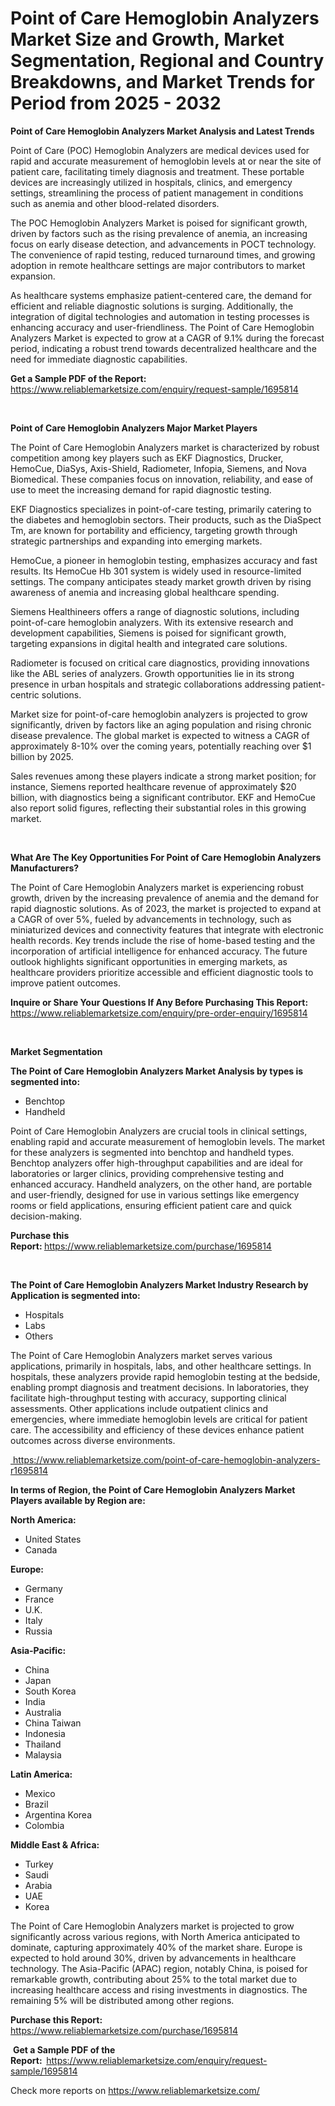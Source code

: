 <p><h1>Point of Care Hemoglobin Analyzers Market Size and Growth, Market Segmentation, Regional and Country Breakdowns, and Market Trends for Period from 2025 -  2032</h1></p><p><strong>Point of Care Hemoglobin Analyzers Market Analysis and Latest Trends</strong></p>
<p><p>Point of Care (POC) Hemoglobin Analyzers are medical devices used for rapid and accurate measurement of hemoglobin levels at or near the site of patient care, facilitating timely diagnosis and treatment. These portable devices are increasingly utilized in hospitals, clinics, and emergency settings, streamlining the process of patient management in conditions such as anemia and other blood-related disorders.</p><p>The POC Hemoglobin Analyzers Market is poised for significant growth, driven by factors such as the rising prevalence of anemia, an increasing focus on early disease detection, and advancements in POCT technology. The convenience of rapid testing, reduced turnaround times, and growing adoption in remote healthcare settings are major contributors to market expansion. </p><p>As healthcare systems emphasize patient-centered care, the demand for efficient and reliable diagnostic solutions is surging. Additionally, the integration of digital technologies and automation in testing processes is enhancing accuracy and user-friendliness. The Point of Care Hemoglobin Analyzers Market is expected to grow at a CAGR of 9.1% during the forecast period, indicating a robust trend towards decentralized healthcare and the need for immediate diagnostic capabilities.</p></p>
<p><strong>Get a Sample PDF of the Report:&nbsp;</strong> <a href="https://www.reliablemarketsize.com/enquiry/request-sample/1695814?utm_campaign=3536&utm_medium=2&utm_source=Github&utm_content=ia&utm_term=27032025&utm_id=point-of-care-hemoglobin-analyzers">https://www.reliablemarketsize.com/enquiry/request-sample/1695814</a></p>
<p>&nbsp;</p>
<p><strong>Point of Care Hemoglobin Analyzers Major Market Players</strong></p>
<p><p>The Point of Care Hemoglobin Analyzers market is characterized by robust competition among key players such as EKF Diagnostics, Drucker, HemoCue, DiaSys, Axis-Shield, Radiometer, Infopia, Siemens, and Nova Biomedical. These companies focus on innovation, reliability, and ease of use to meet the increasing demand for rapid diagnostic testing.</p><p>EKF Diagnostics specializes in point-of-care testing, primarily catering to the diabetes and hemoglobin sectors. Their products, such as the DiaSpect Tm, are known for portability and efficiency, targeting growth through strategic partnerships and expanding into emerging markets.</p><p>HemoCue, a pioneer in hemoglobin testing, emphasizes accuracy and fast results. Its HemoCue Hb 301 system is widely used in resource-limited settings. The company anticipates steady market growth driven by rising awareness of anemia and increasing global healthcare spending.</p><p>Siemens Healthineers offers a range of diagnostic solutions, including point-of-care hemoglobin analyzers. With its extensive research and development capabilities, Siemens is poised for significant growth, targeting expansions in digital health and integrated care solutions.</p><p>Radiometer is focused on critical care diagnostics, providing innovations like the ABL series of analyzers. Growth opportunities lie in its strong presence in urban hospitals and strategic collaborations addressing patient-centric solutions.</p><p>Market size for point-of-care hemoglobin analyzers is projected to grow significantly, driven by factors like an aging population and rising chronic disease prevalence. The global market is expected to witness a CAGR of approximately 8-10% over the coming years, potentially reaching over $1 billion by 2025.</p><p>Sales revenues among these players indicate a strong market position; for instance, Siemens reported healthcare revenue of approximately $20 billion, with diagnostics being a significant contributor. EKF and HemoCue also report solid figures, reflecting their substantial roles in this growing market.</p></p>
<p>&nbsp;</p>
<p><strong>What Are The Key Opportunities For Point of Care Hemoglobin Analyzers Manufacturers?</strong></p>
<p><p>The Point of Care Hemoglobin Analyzers market is experiencing robust growth, driven by the increasing prevalence of anemia and the demand for rapid diagnostic solutions. As of 2023, the market is projected to expand at a CAGR of over 5%, fueled by advancements in technology, such as miniaturized devices and connectivity features that integrate with electronic health records. Key trends include the rise of home-based testing and the incorporation of artificial intelligence for enhanced accuracy. The future outlook highlights significant opportunities in emerging markets, as healthcare providers prioritize accessible and efficient diagnostic tools to improve patient outcomes.</p></p>
<p><strong>Inquire or Share Your Questions If Any Before Purchasing This Report:</strong> <a href="https://www.reliablemarketsize.com/enquiry/pre-order-enquiry/1695814?utm_campaign=3536&utm_medium=2&utm_source=Github&utm_content=ia&utm_term=27032025&utm_id=point-of-care-hemoglobin-analyzers">https://www.reliablemarketsize.com/enquiry/pre-order-enquiry/1695814</a></p>
<p>&nbsp;</p>
<p><strong>Market Segmentation</strong></p>
<p><strong>The Point of Care Hemoglobin Analyzers Market Analysis by types is segmented into:</strong></p>
<p><ul><li>Benchtop</li><li>Handheld</li></ul></p>
<p><p>Point of Care Hemoglobin Analyzers are crucial tools in clinical settings, enabling rapid and accurate measurement of hemoglobin levels. The market for these analyzers is segmented into benchtop and handheld types. Benchtop analyzers offer high-throughput capabilities and are ideal for laboratories or larger clinics, providing comprehensive testing and enhanced accuracy. Handheld analyzers, on the other hand, are portable and user-friendly, designed for use in various settings like emergency rooms or field applications, ensuring efficient patient care and quick decision-making.</p></p>
<p><strong>Purchase this Report:&nbsp;</strong><a href="https://www.reliablemarketsize.com/purchase/1695814?utm_campaign=3536&utm_medium=2&utm_source=Github&utm_content=ia&utm_term=27032025&utm_id=point-of-care-hemoglobin-analyzers">https://www.reliablemarketsize.com/purchase/1695814</a></p>
<p>&nbsp;</p>
<p><strong>The Point of Care Hemoglobin Analyzers Market Industry Research by Application is segmented into:</strong></p>
<p><ul><li>Hospitals</li><li>Labs</li><li>Others</li></ul></p>
<p><p>The Point of Care Hemoglobin Analyzers market serves various applications, primarily in hospitals, labs, and other healthcare settings. In hospitals, these analyzers provide rapid hemoglobin testing at the bedside, enabling prompt diagnosis and treatment decisions. In laboratories, they facilitate high-throughput testing with accuracy, supporting clinical assessments. Other applications include outpatient clinics and emergencies, where immediate hemoglobin levels are critical for patient care. The accessibility and efficiency of these devices enhance patient outcomes across diverse environments.</p></p>
<p><a href="https://www.reliablemarketsize.com/point-of-care-hemoglobin-analyzers-r1695814?utm_campaign=3536&utm_medium=2&utm_source=Github&utm_content=ia&utm_term=27032025&utm_id=point-of-care-hemoglobin-analyzers">&nbsp;https://www.reliablemarketsize.com/point-of-care-hemoglobin-analyzers-r1695814</a></p>
<p><strong>In terms of Region, the Point of Care Hemoglobin Analyzers Market Players available by Region are:</strong></p>
<p>
    <p> <strong> North America: </strong>
        <ul>
            <li>United States</li>
            <li>Canada</li>
        </ul>
        </p> 
    <p> <strong> Europe: </strong>
        <ul>
            <li>Germany</li>
            <li>France</li>
            <li>U.K.</li>
            <li>Italy</li>
            <li>Russia</li>
        </ul>
        </p> 
    <p> <strong> Asia-Pacific: </strong>
        <ul>
            <li>China</li>
            <li>Japan</li>
            <li>South Korea</li>
            <li>India</li>
            <li>Australia</li>
            <li>China Taiwan</li>
            <li>Indonesia</li>
            <li>Thailand</li>
            <li>Malaysia</li>
        </ul>
        </p> 
    <p> <strong> Latin America: </strong>
        <ul>
            <li>Mexico</li>
            <li>Brazil</li>
            <li>Argentina Korea</li>
            <li>Colombia</li>
        </ul>
        </p> 
    <p> <strong> Middle East & Africa: </strong>
        <ul>
            <li>Turkey</li>
            <li>Saudi</li>
            <li>Arabia</li>
            <li>UAE</li>
            <li>Korea</li>
        </ul>
    </p>
    </p>
<p><p>The Point of Care Hemoglobin Analyzers market is projected to grow significantly across various regions, with North America anticipated to dominate, capturing approximately 40% of the market share. Europe is expected to hold around 30%, driven by advancements in healthcare technology. The Asia-Pacific (APAC) region, notably China, is poised for remarkable growth, contributing about 25% to the total market due to increasing healthcare access and rising investments in diagnostics. The remaining 5% will be distributed among other regions.</p></p>
<p><strong>Purchase this Report: </strong><a href="https://www.reliablemarketsize.com/purchase/1695814?utm_campaign=3536&utm_medium=2&utm_source=Github&utm_content=ia&utm_term=27032025&utm_id=point-of-care-hemoglobin-analyzers">https://www.reliablemarketsize.com/purchase/1695814</a></p>
<p>&nbsp;<strong>Get a Sample PDF of the Report:&nbsp;&nbsp;</strong><a href="https://www.reliablemarketsize.com/enquiry/request-sample/1695814?utm_campaign=3536&utm_medium=2&utm_source=Github&utm_content=ia&utm_term=27032025&utm_id=point-of-care-hemoglobin-analyzers">https://www.reliablemarketsize.com/enquiry/request-sample/1695814</a></p>
<p><strong></strong></p>
<p>Check more reports on <a href="https://www.reliablemarketsize.com/?utm_campaign=3536&utm_medium=2&utm_source=Github&utm_content=ia&utm_term=27032025&utm_id=point-of-care-hemoglobin-analyzers">https://www.reliablemarketsize.com/</a></p>